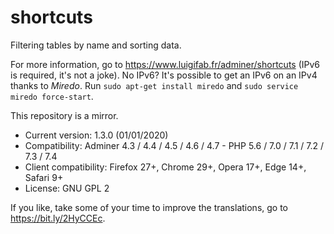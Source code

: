 # shortcuts

Filtering tables by name and sorting data.

For more information, go to https://www.luigifab.fr/adminer/shortcuts (IPv6 is required, it's not a joke). No IPv6? It's possible to get an IPv6 on an IPv4 thanks to *Miredo*. Run `sudo apt-get install miredo` and `sudo service miredo force-start`.

This repository is a mirror.

- Current version: 1.3.0 (01/01/2020)
- Compatibility: Adminer 4.3 / 4.4 / 4.5 / 4.6 / 4.7 - PHP 5.6 / 7.0 / 7.1 / 7.2 / 7.3 / 7.4
- Client compatibility: Firefox 27+, Chrome 29+, Opera 17+, Edge 14+, Safari 9+
- License: GNU GPL 2

If you like, take some of your time to improve the translations, go to https://bit.ly/2HyCCEc.

